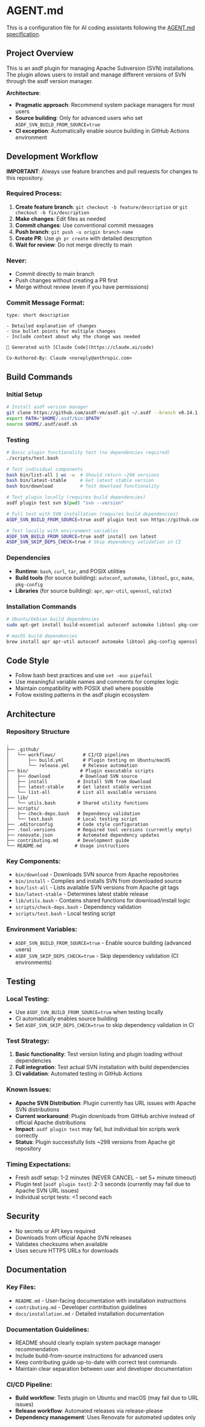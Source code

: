 # AGENT.md

This is a configuration file for AI coding assistants following the [AGENT.md specification](https://ampcode.com/AGENT.md).

## Project Overview

This is an asdf plugin for managing Apache Subversion (SVN) installations. The plugin allows users to install and manage different versions of SVN through the asdf version manager.

**Architecture**: 
- **Pragmatic approach**: Recommend system package managers for most users
- **Source building**: Only for advanced users who set `ASDF_SVN_BUILD_FROM_SOURCE=true`
- **CI exception**: Automatically enable source building in GitHub Actions environment

## Development Workflow

**IMPORTANT**: Always use feature branches and pull requests for changes to this repository.

### Required Process:
1. **Create feature branch**: `git checkout -b feature/description` or `git checkout -b fix/description`
2. **Make changes**: Edit files as needed
3. **Commit changes**: Use conventional commit messages
4. **Push branch**: `git push -u origin branch-name`
5. **Create PR**: Use `gh pr create` with detailed description
6. **Wait for review**: Do not merge directly to main

### Never:
- Commit directly to main branch
- Push changes without creating a PR first
- Merge without review (even if you have permissions)

### Commit Message Format:
```
type: short description

- Detailed explanation of changes
- Use bullet points for multiple changes
- Include context about why the change was needed

🤖 Generated with [Claude Code](https://claude.ai/code)

Co-Authored-By: Claude <noreply@anthropic.com>
```

## Build Commands

### Initial Setup
```bash
# Install asdf version manager
git clone https://github.com/asdf-vm/asdf.git ~/.asdf --branch v0.14.1
export PATH="$HOME/.asdf/bin:$PATH"
source $HOME/.asdf/asdf.sh
```

### Testing
```bash
# Basic plugin functionality test (no dependencies required)
./scripts/test.bash

# Test individual components
bash bin/list-all | wc -w  # Should return ~298 versions
bash bin/latest-stable     # Get latest stable version
bash bin/download          # Test download functionality

# Test plugin locally (requires build dependencies)
asdf plugin test svn $(pwd) "svn --version"

# Full test with SVN installation (requires build dependencies)
ASDF_SVN_BUILD_FROM_SOURCE=true asdf plugin test svn https://github.com/cpritchett/asdf-svn.git "svn --version"

# Test locally with environment variables
ASDF_SVN_BUILD_FROM_SOURCE=true asdf install svn latest
ASDF_SVN_SKIP_DEPS_CHECK=true # Skip dependency validation in CI
```

### Dependencies
- **Runtime**: `bash`, `curl`, `tar`, and POSIX utilities
- **Build tools** (for source building): `autoconf`, `automake`, `libtool`, `gcc`, `make`, `pkg-config`
- **Libraries** (for source building): `apr`, `apr-util`, `openssl`, `sqlite3`

### Installation Commands
```bash
# Ubuntu/Debian build dependencies
sudo apt-get install build-essential autoconf automake libtool pkg-config libssl-dev libsqlite3-dev libapr1-dev libaprutil1-dev

# macOS build dependencies  
brew install apr apr-util autoconf automake libtool pkg-config openssl sqlite
```

## Code Style

- Follow bash best practices and use `set -euo pipefail`
- Use meaningful variable names and comments for complex logic
- Maintain compatibility with POSIX shell where possible
- Follow existing patterns in the asdf plugin ecosystem

## Architecture

### Repository Structure
```
.
├── .github/
│   └── workflows/          # CI/CD pipelines
│       ├── build.yml       # Plugin testing on Ubuntu/macOS
│       └── release.yml     # Release automation
├── bin/                   # Plugin executable scripts
│   ├── download           # Download SVN source
│   ├── install           # Install SVN from download
│   ├── latest-stable     # Get latest stable version
│   └── list-all          # List all available versions
├── lib/
│   └── utils.bash        # Shared utility functions
├── scripts/
│   ├── check-deps.bash   # Dependency validation
│   └── test.bash         # Local testing script
├── .editorconfig         # Code style configuration
├── .tool-versions        # Required tool versions (currently empty)
├── renovate.json         # Automated dependency updates
├── contributing.md       # Development guide
└── README.md            # Usage instructions
```

### Key Components:
- `bin/download` - Downloads SVN source from Apache repositories
- `bin/install` - Compiles and installs SVN from downloaded source
- `bin/list-all` - Lists available SVN versions from Apache git tags
- `bin/latest-stable` - Determines latest stable release
- `lib/utils.bash` - Contains shared functions for download/install logic
- `scripts/check-deps.bash` - Dependency validation
- `scripts/test.bash` - Local testing script

### Environment Variables:
- `ASDF_SVN_BUILD_FROM_SOURCE=true` - Enable source building (advanced users)
- `ASDF_SVN_SKIP_DEPS_CHECK=true` - Skip dependency validation (CI environments)

## Testing

### Local Testing:
- Use `ASDF_SVN_BUILD_FROM_SOURCE=true` when testing locally
- CI automatically enables source building
- Set `ASDF_SVN_SKIP_DEPS_CHECK=true` to skip dependency validation in CI

### Test Strategy:
1. **Basic functionality**: Test version listing and plugin loading without dependencies
2. **Full integration**: Test actual SVN installation with build dependencies
3. **CI validation**: Automated testing in GitHub Actions

### Known Issues:
- **Apache SVN Distribution**: Plugin currently has URL issues with Apache SVN distributions
- **Current workaround**: Plugin downloads from GitHub archive instead of official Apache distributions
- **Impact**: `asdf plugin test` may fail, but individual bin scripts work correctly
- **Status**: Plugin successfully lists ~298 versions from Apache git repository

### Timing Expectations:
- Fresh asdf setup: 1-2 minutes (NEVER CANCEL - set 5+ minute timeout)
- Plugin test (`asdf plugin test`): 2-3 seconds (currently may fail due to Apache SVN URL issues)
- Individual script tests: <1 second each

## Security

- No secrets or API keys required
- Downloads from official Apache SVN releases
- Validates checksums when available
- Uses secure HTTPS URLs for downloads

## Documentation

### Key Files:
- `README.md` - User-facing documentation with installation instructions
- `contributing.md` - Developer contribution guidelines
- `docs/installation.md` - Detailed installation documentation

### Documentation Guidelines:
- README should clearly explain system package manager recommendation
- Include build-from-source instructions for advanced users  
- Keep contributing guide up-to-date with correct test commands
- Maintain clear separation between user and developer documentation

### CI/CD Pipeline:
- **Build workflow**: Tests plugin on Ubuntu and macOS (may fail due to URL issues)
- **Release workflow**: Automated releases via release-please
- **Dependency management**: Uses Renovate for automated updates only